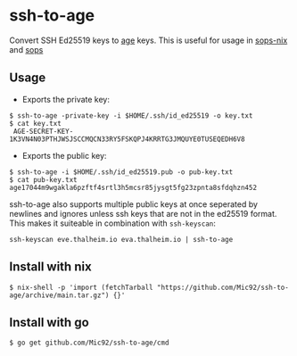 # ssh-to-age
Convert SSH Ed25519 keys to [age](https://github.com/FiloSottile/age) keys.
This is useful for usage in [sops-nix](https://github.com/Mic92/sops-nix) and
[sops](https://github.com/mozilla/sops)

## Usage

- Exports the private key:

```console
$ ssh-to-age -private-key -i $HOME/.ssh/id_ed25519 -o key.txt
$ cat key.txt
 AGE-SECRET-KEY-1K3VN4N03PTHJWSJSCCMQCN33RY5FSKQPJ4KRRTG3JMQUYE0TUSEQEDH6V8
```

- Exports the public key:

```console
$ ssh-to-age -i $HOME/.ssh/id_ed25519.pub -o pub-key.txt
$ cat pub-key.txt
age17044m9wgakla6pzftf4srtl3h5mcsr85jysgt5fg23zpnta8sfdqhzn452
```

ssh-to-age also supports multiple public keys at once seperated by newlines and ignores unless ssh keys that are not in the ed25519 format. This makes it suiteable in combination with `ssh-keyscan`:

```
ssh-keyscan eve.thalheim.io eva.thalheim.io | ssh-to-age
```

## Install with nix

```console
$ nix-shell -p 'import (fetchTarball "https://github.com/Mic92/ssh-to-age/archive/main.tar.gz") {}'
```

## Install with go

```console
$ go get github.com/Mic92/ssh-to-age/cmd
```
